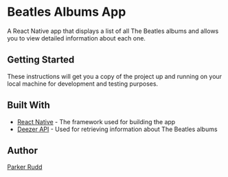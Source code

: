 # Beatles Albums App

A React Native app that displays a list of all The Beatles albums and allows you to view detailed information about each one.

## Getting Started

These instructions will get you a copy of the project up and running on your local machine for development and testing purposes.

## Built With

- [React Native](https://facebook.github.io/react-native/) - The framework used for building the app
- [Deezer API](https://developers.deezer.com/api) - Used for retrieving information about The Beatles albums

## Author

[Parker Rudd](https://github.com/parkerrudd)
